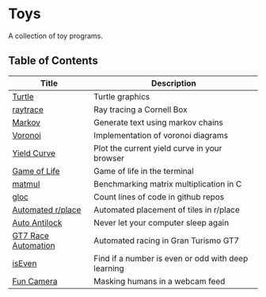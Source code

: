 # Toys

A collection of toy programs.

## Table of Contents

| Title | Description |
| --- | --- |
| [Turtle](./turtle/README.md) | Turtle graphics |
| [raytrace](./raytrace/README.md) | Ray tracing a Cornell Box |
| [Markov](./markov/README.md) | Generate text using markov chains |
| [Voronoi](./voronoi/README.md) | Implementation of voronoi diagrams |
| [Yield Curve](./yieldCurve/README.md) | Plot the current yield curve in your browser |
| [Game of Life](./gameOfLife/README.md) | Game of life in the terminal |
| [matmul](./matmul/README.md) | Benchmarking matrix multiplication in C |
| [gloc](./gloc/README.md) | Count lines of code in github repos |
| [Automated r/place](./place/README.md) | Automated placement of tiles in r/place |
| [Auto Antilock](./antiLockScreen/README.md) | Never let your computer sleep again |
| [GT7 Race Automation](./gt7Racer/README.md) | Automated racing in Gran Turismo GT7 |
| [isEven](./isEven/README.md) | Find if a number is even or odd with deep learning |
| [Fun Camera](./funCamera/README.md) | Masking humans in a webcam feed |
